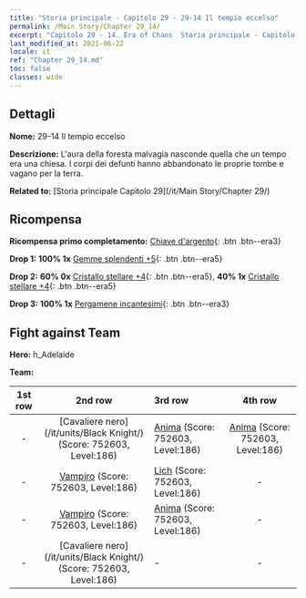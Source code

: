 ```yaml
---
title: "Storia principale - Capitolo 29 - 29-14 Il tempio eccelso"
permalink: /Main Story/Chapter 29_14/
excerpt: "Capitolo 29 - 14. Era of Chaos  Storia principale - Capitolo 29_14. 29-14 Il tempio eccelso"
last_modified_at: 2021-06-22
locale: it
ref: "Chapter 29_14.md"
toc: false
classes: wide
---
```


## Dettagli

 **Nome:** 29-14 Il tempio eccelso

 **Descrizione:** L'aura della foresta malvagia nasconde quella che un tempo era una chiesa. I corpi dei defunti hanno abbandonato le proprie tombe e vagano per la terra.

 **Related to:** [Storia principale Capitolo 29](/it/Main Story/Chapter 29/)

## Ricompensa

 **Ricompensa primo completamento:** [Chiave d'argento](/ItemsIT/con_693/){: .btn .btn--era3}

 **Drop 1:** **100% 1x** [Gemme splendenti +5](/ItemsIT/mat_100/){: .btn .btn--era5}

 **Drop 2:** **60% 0x** [Cristallo stellare +4](/ItemsIT/mat_94/){: .btn .btn--era5}, **40% 1x** [Cristallo stellare +4](/ItemsIT/mat_94/){: .btn .btn--era5}

 **Drop 3:** **100% 1x** [Pergamene incantesimi](/ItemsIT/con_694/){: .btn .btn--era3}


## Fight against Team
 **Hero:** h_Adelaide

 **Team:**


  | 1st row | 2nd row | 3rd row | 4th row |
  |:----:|:----:|:----|:----:|
  | - | [Cavaliere nero](/it/units/Black Knight/) (Score: 752603, Level:186)  | [Anima](/it/units/Wight/) (Score: 752603, Level:186)  | [Anima](/it/units/Wight/) (Score: 752603, Level:186)  |
  | - | [Vampiro](/it/units/Vampire/) (Score: 752603, Level:186)  | [Lich](/it/units/Lich/) (Score: 752603, Level:186)  | - |
  | - | [Vampiro](/it/units/Vampire/) (Score: 752603, Level:186)  | [Anima](/it/units/Wight/) (Score: 752603, Level:186)  | - |
  | - | [Cavaliere nero](/it/units/Black Knight/) (Score: 752603, Level:186)  | - | - |


